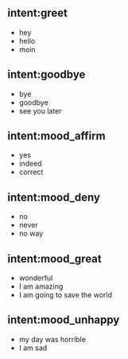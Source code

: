 ## intent:greet
- hey
- hello
- moin

## intent:goodbye
- bye
- goodbye
- see you later

## intent:mood_affirm
- yes
- indeed
- correct

## intent:mood_deny
- no
- never
- no way

## intent:mood_great
- wonderful
- I am amazing
- I am going to save the world

## intent:mood_unhappy
- my day was horrible
- I am sad